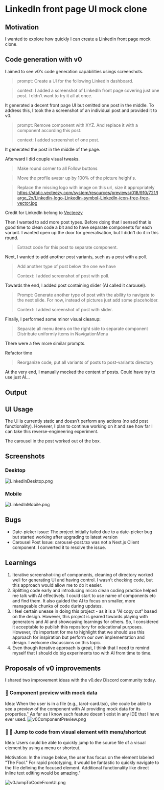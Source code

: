 # LinkedIn front page UI mock clone

## Motivation 
I wanted to explore how quickly I can create a LinkedIn front page mock clone. 

## Code generation with v0 
I aimed to see v0's code generation capabilities usings screenshots. 
 
>prompt: Create a UI for the following LinkedIn dashboard.

>context: I added a screenshot of LinkedIn front page covering just one post. I didn't want to try it all at once. 

It generated a decent front page UI but omitted one post in the middle. To address this, I took the a screenshot of an individual post and provided it to v0.

>prompt: Remove component with XYZ. And replace it with a component according this post.
>
>context: I added screenshot of one post.

It generated the post in the middle of the page.

Afterward I did couple visual tweaks.

>Make round corner to all Follow buttons

>Move the profile avatar up by 100% of the picture height's.

>Replace the missing logo with image on this url, size it appropriately https://static.vecteezy.com/system/resources/previews/018/910/721/large_2x/LinkedIn-logo-LinkedIn-symbol-LinkedIn-icon-free-free-vector.jpg 

Credit for LinkedIn belong to [Vecteezy](href="https://www.vecteezy.com/free-png/LinkedIn-icon)

Then I wanted to add more post types. Before doing that I sensed that is good time to clean code a bit and to have separate components for each variant. I wanted open up the door for generalisation, but I didn't do it in this round. 

>Extract code for this post to separate component.

Next, I wanted to add another post variants, such as a post with a poll. 

>Add another type of post below the one we have
> 
>Context: I added screenshot of post with poll.

Towards the end, I added post containing slider (AI called it carousel). 

> Prompt: Generate another type of post with the ability to navigate to the next slide. For now, instead of pictures just add some placeholder.
>  
>Context: I added screenshot of post with slider.

Finally, I performed some minor visual cleanup:

> Separate all menu items on the right side to separate component
> Distribute uniformly items in NavigationMenu

There were a few more similar prompts. 

Refactor time
> Reorganize code, put all variants of posts to post-variants directory

At the very end, I manually mocked the content of posts. Could have try to use just AI...

## Output

## UI Usage
The UI is currently static and doesn’t perform any actions (no add post functionality). However, I plan to continue working on it and see how far I can take this reverse-engineering experiment.

The carousel in the post worked out of the box.

## Screenshots

### Desktop
![LinkedInDesktop.png](doc-assets/LinkedInDesktop.png)
### Mobile
![LinkedInMobile.png](doc-assets/LinkedInMobile.png)

## Bugs
- Date-picker issue: The project initially failed due to a date-picker bug but started working after upgrading to latest version
- Carousel Post Issue: carousel-post.tsx was not a Next.js Client component. I converted it to resolve the issue.

## Learnings
1. Iterative screenshot-ing of components, cleaning of directory worked well for generating UI and having control. I wasn't checking code, but this approach would allow me to do it easier. 
2. Splitting code early and introducing micro clean coding practice helped me talk with AI effectively. I could start to use name of components etc and find them. It also guided the AI to focus on smaller, more manageable chunks of code during updates.
3. I feel certain unease in doing this project - as it is a "AI copy cut" based on the design. However, this project is geared towards playing with generators and AI and showcasing learnings for others. So, I considered it acceptable to publish this repository for educational purposes. However, it’s important for me to highlight that we should use this approach for inspiration but perform our own implementation and design. I welcome discussions on this topic.
4. Even though iterative approach is great, I think that I need to remind myself that I should do big experiments too with AI from time to time. 

## Proposals of v0 improvements
I shared two improvement ideas with the v0.dev Discord community today.

### 🦋 Component preview with mock data
Idea: When the user is in a file (e.g., tarot-card.tsx), she coule be able to see a preview of the component with AI providing mock data for its properties." As far as I know such feature doesn't exist in any IDE that I have ever used. 
![v0ComponentPreview.png](doc-assets/v0ComponentPreview.png)

### 🦋 🐸  Jump to code from visual element with menu/shortcut 
Idea: Users could be able to quickly jump to the source file of a visual element by using a menu or shortcut.

Motivation: In the image below, the user has focus on the element labeled "The Fool." For rapid prototyping, it would be fantastic to quickly navigate to the file defining the focused element. Additional functionality like direct inline text editing would be amazing."

![v0JumpToCodeFromUI.png](doc-assets/v0JumpToCodeFromUI.png)






